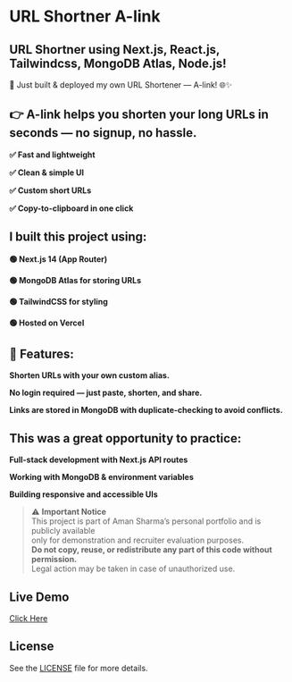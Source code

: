 # URL Shortner A-link 

 ## URL Shortner using Next.js, React.js, Tailwindcss, MongoDB Atlas, Node.js!

🚀 Just built & deployed my own URL Shortener — A-link! 🌐✨

## 👉 A-link helps you shorten your long URLs in seconds — no signup, no hassle.

**✅ Fast and lightweight**

**✅ Clean & simple UI**

**✅ Custom short URLs**

**✅ Copy-to-clipboard in one click**

## I built this project using:

**🟢 Next.js 14 (App Router)**

**🟢 MongoDB Atlas for storing URLs**

**🟢 TailwindCSS for styling**

**🟢 Hosted on Vercel**

## 🔗 Features:

**Shorten URLs with your own custom alias.**

**No login required — just paste, shorten, and share.**

**Links are stored in MongoDB with duplicate-checking to avoid conflicts.**


## This was a great opportunity to practice:

**Full-stack development with Next.js API routes**

**Working with MongoDB & environment variables**

**Building responsive and accessible UIs**

> ⚠️ **Important Notice**  
> This project is part of Aman Sharma’s personal portfolio and is publicly available  
> only for demonstration and recruiter evaluation purposes.  
> **Do not copy, reuse, or redistribute any part of this code without permission.**  
> Legal action may be taken in case of unauthorized use.

## Live Demo
[Click Here](https://a-link-gamma.vercel.app/)

## License
See the [LICENSE](./LICENSE) file for more details.
